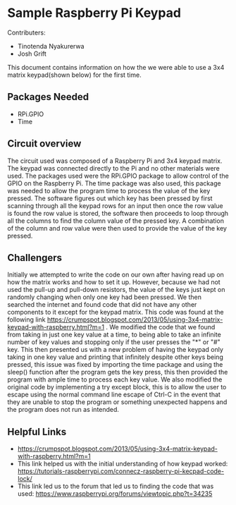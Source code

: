 # Sample Raspberry Pi Keypad

Contributers:
- Tinotenda Nyakurerwa
- Josh Grift

This document contains information on how the we were able to use a 3x4 matrix keypad(shown below) for the first time. 

## Packages Needed
- RPi.GPIO
- Time 

## Circuit overview
The circuit used was composed of a Raspberry Pi and 3x4 keypad matrix. The keypad was connected directly to the Pi and no other materials were used. The packages used were the RPi.GPIO package to allow control of the GPIO on the Raspberry Pi. The time package was also used, this package was needed to allow the program time to process the value of the key pressed. The software figures out which key has been pressed by first scanning through all the keypad rows for an input then once the row value is found the row value is stored, the software then proceeds to loop through all the columns to find the column value of the pressed key. A combination of the column and row value were then used to provide the value of the key pressed.

## Challengers
Initially we attempted to write the code on our own after having read up on how the matrix works and how to set it up. However, because we had not used the pull-up and pull-down resistors, the value of the keys just kept on randomly changing when only one key had been pressed. We then searched the internet and found code that did not have any other components to it except for the keypad matrix. This code was found at the following link https://crumpspot.blogspot.com/2013/05/using-3x4-matrix-keypad-with-raspberry.html?m=1 . 
We modified the code that we found from taking in just one key value at a time, to being able to take an infinite number of key values and stopping only if the user presses the "*" or "#" key.  This then presented us with a new problem of having the keypad only taking in one key value and printing that infinitely despite other keys being pressed, this issue was fixed by importing the time package and using the sleep() function after the program gets the key press, this then provided the program with ample time to process each key value. We also modified the original code by implementing a try except block, this is to allow the user to escape using the normal command line escape of Ctrl-C in the event that they are unable to stop the program or something unexpected happens and the program does not run as intended.

## Helpful Links
- https://crumpspot.blogspot.com/2013/05/using-3x4-matrix-keypad-with-raspberry.html?m=1
- This link helped us with the initial understanding of how keypad worked: https://tutorials-raspberrypi.com/connecz-raspberry-pi-kecpad-code-lock/
- This link led us to the forum that led us to finding the code that was used: https://www.raspberrypi.org/forums/viewtopic.php?t=34235


